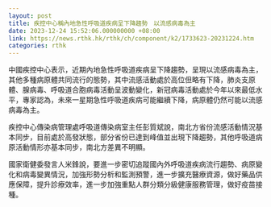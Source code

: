 ```yaml
---
layout: post
title: 疾控中心稱內地急性呼吸道疾病呈下降趨勢　以流感病毒為主
date: 2023-12-24 15:52:06.000000000 +08:00
link: https://news.rthk.hk/rthk/ch/component/k2/1733623-20231224.htm
categories: rthk
---
```


中國疾控中心表示，近期內地急性呼吸道疾病呈下降趨勢，呈現以流感病毒為主，其他多種病原體共同流行的態勢，其中流感活動處於高位但略有下降，肺炎支原體、腺病毒、呼吸道合胞病毒活動呈波動變化，新冠病毒活動處於今年以來最低水平，專家認為，未來一星期急性呼吸道疾病可能繼續下降，病原體仍然可能以流感病毒為主。

疾控中心傳染病管理處呼吸道傳染病室主任彭質斌說，南北方省份流感活動情況基本同步，目前處於高發狀態，部分省份已達到峰值並出現下降趨勢，其他呼吸道病原活動情形亦基本同步，南北方差異不明顯。

國家衛健委發言人米鋒說，要進一步密切追蹤國內外呼吸道疾病流行趨勢、病原變化和病毒變異情況，加強形勢分析和監測預警，進一步擴充醫療資源，做好藥品供應保障，提升診療效率，進一步加強重點人群分類分級健康服務管理，做好疫苗接種。
